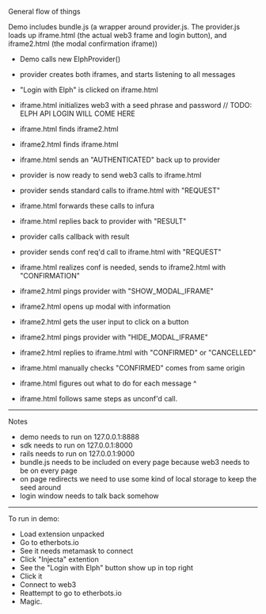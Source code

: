 General flow of things

Demo includes bundle.js (a wrapper around provider.js.  The provider.js loads up iframe.html (the actual web3 frame and login button), and iframe2.html (the modal confirmation iframe))

- Demo calls new ElphProvider()
- provider creates both iframes, and starts listening to all messages
- "Login with Elph" is clicked on iframe.html
- iframe.html initializes web3 with a seed phrase and password // TODO: ELPH API LOGIN WILL COME HERE
- iframe.html finds iframe2.html
- iframe2.html finds iframe.html
- iframe.html sends an "AUTHENTICATED" back up to provider
- provider is now ready to send web3 calls to iframe.html
- provider sends standard calls to iframe.html with "REQUEST"
- iframe.html forwards these calls to infura
- iframe.html replies back to provider with "RESULT"
- provider calls callback with result

- provider sends conf req'd call to iframe.html with "REQUEST"
- iframe.html realizes conf is needed, sends to iframe2.html with "CONFIRMATION"
- iframe2.html pings provider with "SHOW_MODAL_IFRAME"
- iframe2.html opens up modal with information
- iframe2.html gets the user input to click on a button
- iframe2.html pings provider with "HIDE_MODAL_IFRAME"
- iframe2.html replies to iframe.html with "CONFIRMED" or "CANCELLED"
- iframe.html manually checks "CONFIRMED" comes from same origin
- iframe.html figures out what to do for each message ^
- iframe.html follows same steps as unconf'd call.

---

Notes
- demo needs to run on 127.0.0.1:8888
- sdk needs to run on 127.0.0.1:8000
- rails needs to run on 127.0.0.1:9000
- bundle.js needs to be included on every page because web3 needs to be on every page
- on page redirects we need to use some kind of local storage to keep the seed around
- login window needs to talk back somehow

---

To run in demo:
- Load extension unpacked
- Go to etherbots.io
- See it needs metamask to connect
- Click "Injecta" extention
- See the "Login with Elph" button show up in top right
- Click it
- Connect to web3
- Reattempt to go to etherbots.io
- Magic.